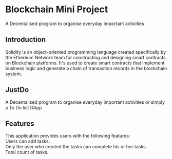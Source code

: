# Blockchain Mini Project
A Decentalised program to organise everyday important activities

## Introduction
Solidity is an object-oriented programming language created specifically by the Ethereum Network team for constructing and designing smart contracts on Blockchain platforms. It's used to create smart contracts that implement business logic and generate a chain of transaction records in the blockchain system.
 

## JustDo
A Decentalised program to organise everyday important activities or simply a To Do list DApp

## Features
This application provides users with the following features:  
Users can add tasks.  
Only the user who created the tasks can complete his or her tasks.  
Total count of tasks.   
